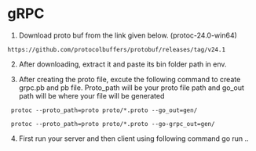 # gRPC

1. Download proto buf from the link given below. (protoc-24.0-win64)

```
https://github.com/protocolbuffers/protobuf/releases/tag/v24.1
```

2. After downloading, extract it and paste its bin folder path in env.

3. After creating the proto file, excute the following command to create grpc.pb and pb file.
Proto_path will be your proto file path and go_out path will be where your file will be generated
```
 protoc --proto_path=proto proto/*.proto --go_out=gen/
```
```
 protoc --proto_path=proto proto/*.proto --go-grpc_out=gen/
```
4. First run your server and then client using following command go run ..
